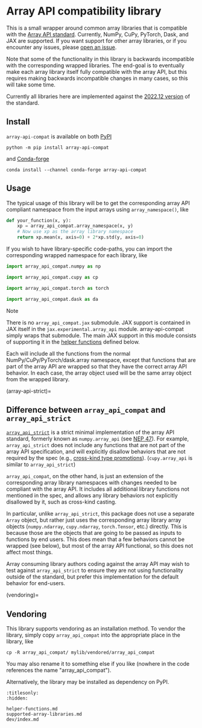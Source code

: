 # Array API compatibility library

This is a small wrapper around common array libraries that is compatible with
the [Array API standard](https://data-apis.org/array-api/latest/). Currently,
NumPy, CuPy, PyTorch, Dask, and JAX are supported. If you want support for other array
libraries, or if you encounter any issues, please [open an
issue](https://github.com/data-apis/array-api-compat/issues).

Note that some of the functionality in this library is backwards incompatible
with the corresponding wrapped libraries. The end-goal is to eventually make
each array library itself fully compatible with the array API, but this
requires making backwards incompatible changes in many cases, so this will
take some time.

Currently all libraries here are implemented against the [2022.12
version](https://data-apis.org/array-api/2022.12/) of the standard.

## Install

`array-api-compat` is available on both [PyPI](https://pypi.org/project/array-api-compat/)

```
python -m pip install array-api-compat
```

and [Conda-forge](https://anaconda.org/conda-forge/array-api-compat)

```
conda install --channel conda-forge array-api-compat
```

## Usage

The typical usage of this library will be to get the corresponding array API
compliant namespace from the input arrays using `array_namespace()`, like

```py
def your_function(x, y):
    xp = array_api_compat.array_namespace(x, y)
    # Now use xp as the array library namespace
    return xp.mean(x, axis=0) + 2*xp.std(y, axis=0)
```

If you wish to have library-specific code-paths, you can import the
corresponding wrapped namespace for each library, like

```py
import array_api_compat.numpy as np
```

```py
import array_api_compat.cupy as cp
```

```py
import array_api_compat.torch as torch
```

```py
import array_api_compat.dask as da
```

> [!NOTE]
> There is no `array_api_compat.jax` submodule. JAX support is contained
> in JAX itself in the `jax.experimental.array_api` module. array-api-compat simply
> wraps that submodule. The main JAX support in this module consists of
> supporting it in the [helper functions](helper-functions) defined below.

Each will include all the functions from the normal NumPy/CuPy/PyTorch/dask.array
namespace, except that functions that are part of the array API are wrapped so
that they have the correct array API behavior. In each case, the array object
used will be the same array object from the wrapped library.

(array-api-strict)=
## Difference between `array_api_compat` and `array_api_strict`

[`array_api_strict`](https://github.com/data-apis/array-api-strict) is a
strict minimal implementation of the array API standard, formerly known as
`numpy.array_api` (see [NEP
47](https://numpy.org/neps/nep-0047-array-api-standard.html)). For example,
`array_api_strict` does not include any functions that are not part of the
array API specification, and will explicitly disallow behaviors that are not
required by the spec (e.g., [cross-kind type
promotions](https://data-apis.org/array-api/latest/API_specification/type_promotion.html)).
(`cupy.array_api` is similar to `array_api_strict`)

`array_api_compat`, on the other hand, is just an extension of the
corresponding array library namespaces with changes needed to be compliant
with the array API. It includes all additional library functions not mentioned
in the spec, and allows any library behaviors not explicitly disallowed by it,
such as cross-kind casting.

In particular, unlike `array_api_strict`, this package does not use a separate
`Array` object, but rather just uses the corresponding array library array
objects (`numpy.ndarray`, `cupy.ndarray`, `torch.Tensor`, etc.) directly. This
is because those are the objects that are going to be passed as inputs to
functions by end users. This does mean that a few behaviors cannot be wrapped
(see below), but most of the array API functional, so this does not affect
most things.

Array consuming library authors coding against the array API may wish to test
against `array_api_strict` to ensure they are not using functionality outside
of the standard, but prefer this implementation for the default behavior for
end-users.

(vendoring)=
## Vendoring

This library supports vendoring as an installation method. To vendor the
library, simply copy `array_api_compat` into the appropriate place in the
library, like

```
cp -R array_api_compat/ mylib/vendored/array_api_compat
```

You may also rename it to something else if you like (nowhere in the code
references the name "array_api_compat").

Alternatively, the library may be installed as dependency on PyPI.


```{toctree}
:titlesonly:
:hidden:

helper-functions.md
supported-array-libraries.md
dev/index.md
```
